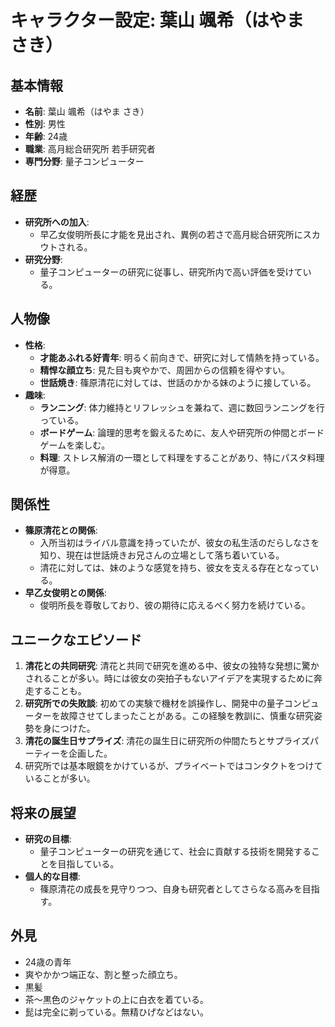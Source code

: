 # キャラクター設定: 葉山 颯希（はやま さき）

## 基本情報
- **名前**: 葉山 颯希（はやま さき）
- **性別**: 男性
- **年齢**: 24歳
- **職業**: 高月総合研究所 若手研究者
- **専門分野**: 量子コンピューター

## 経歴
- **研究所への加入**:
  - 早乙女俊明所長に才能を見出され、異例の若さで高月総合研究所にスカウトされる。
- **研究分野**:
  - 量子コンピューターの研究に従事し、研究所内で高い評価を受けている。

## 人物像
- **性格**:
  - **才能あふれる好青年**: 明るく前向きで、研究に対して情熱を持っている。
  - **精悍な顔立ち**: 見た目も爽やかで、周囲からの信頼を得やすい。
  - **世話焼き**: 篠原清花に対しては、世話のかかる妹のように接している。
- **趣味**:
  - **ランニング**: 体力維持とリフレッシュを兼ねて、週に数回ランニングを行っている。
  - **ボードゲーム**: 論理的思考を鍛えるために、友人や研究所の仲間とボードゲームを楽しむ。
  - **料理**: ストレス解消の一環として料理をすることがあり、特にパスタ料理が得意。

## 関係性
- **篠原清花との関係**:
  - 入所当初はライバル意識を持っていたが、彼女の私生活のだらしなさを知り、現在は世話焼きお兄さんの立場として落ち着いている。
  - 清花に対しては、妹のような感覚を持ち、彼女を支える存在となっている。
- **早乙女俊明との関係**:
  - 俊明所長を尊敬しており、彼の期待に応えるべく努力を続けている。

## ユニークなエピソード
1. **清花との共同研究**: 清花と共同で研究を進める中、彼女の独特な発想に驚かされることが多い。時には彼女の突拍子もないアイデアを実現するために奔走することも。
2. **研究所での失敗談**: 初めての実験で機材を誤操作し、開発中の量子コンピューターを故障させてしまったことがある。この経験を教訓に、慎重な研究姿勢を身につけた。
3. **清花の誕生日サプライズ**: 清花の誕生日に研究所の仲間たちとサプライズパーティーを企画した。
4. 研究所では基本眼鏡をかけているが、プライベートではコンタクトをつけていることが多い。

## 将来の展望
- **研究の目標**:
  - 量子コンピューターの研究を通じて、社会に貢献する技術を開発することを目指している。
- **個人的な目標**:
  - 篠原清花の成長を見守りつつ、自身も研究者としてさらなる高みを目指す。

## 外見
- 24歳の青年
- 爽やかかつ端正な、割と整った顔立ち。
- 黒髪
- 茶～黒色のジャケットの上に白衣を着ている。
- 髭は完全に剃っている。無精ひげなどはない。